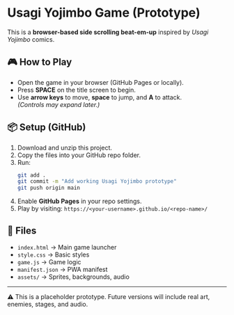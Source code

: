 # Usagi Yojimbo Game (Prototype)

This is a **browser-based side scrolling beat-em-up** inspired by *Usagi Yojimbo* comics.

## 🎮 How to Play
- Open the game in your browser (GitHub Pages or locally).
- Press **SPACE** on the title screen to begin.
- Use **arrow keys** to move, **space** to jump, and **A** to attack.  
  *(Controls may expand later.)*

## 📦 Setup (GitHub)
1. Download and unzip this project.
2. Copy the files into your GitHub repo folder.
3. Run:
   ```bash
   git add .
   git commit -m "Add working Usagi Yojimbo prototype"
   git push origin main
   ```
4. Enable **GitHub Pages** in your repo settings.
5. Play by visiting: `https://<your-username>.github.io/<repo-name>/`

## 📁 Files
- `index.html` → Main game launcher
- `style.css` → Basic styles
- `game.js` → Game logic
- `manifest.json` → PWA manifest
- `assets/` → Sprites, backgrounds, audio

---
⚠️ This is a placeholder prototype. Future versions will include real art, enemies, stages, and audio.
